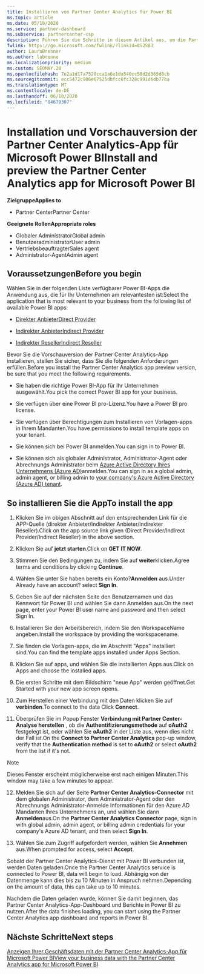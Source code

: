 ```yaml
---
title: Installieren von Partner Center Analytics für Power BI
ms.topic: article
ms.date: 05/19/2020
ms.service: partner-dashboard
ms.subservice: partnercenter-csp
description: Führen Sie die Schritte in diesem Artikel aus, um die Partner Center Analytics-APP für Power BI (für direkte Partner in CSP) zu installieren und in der Vorschau anzuzeigen.
fwlink: https://go.microsoft.com/fwlink/?linkid=852583
author: LauraBrenner
ms.author: labrenne
ms.localizationpriority: medium
ms.custom: SEOMAY.20
ms.openlocfilehash: 7e2a1d17a7520cca1a6e1da540cc58d2d365d8cb
ms.sourcegitcommit: ecc5472c986e67525dbfcc6fc328c991d6db77ba
ms.translationtype: MT
ms.contentlocale: de-DE
ms.lasthandoff: 06/10/2020
ms.locfileid: "84679307"
---
```

# <a name="install-and-preview-the-partner-center-analytics-app-for-microsoft-power-bi"></a><span data-ttu-id="7f969-103">Installation und Vorschauversion der Partner Center Analytics-App für Microsoft Power BI</span><span class="sxs-lookup"><span data-stu-id="7f969-103">Install and preview the Partner Center Analytics app for Microsoft Power BI</span></span>

<span data-ttu-id="7f969-104">**Zielgruppe**</span><span class="sxs-lookup"><span data-stu-id="7f969-104">**Applies to**</span></span>

- <span data-ttu-id="7f969-105">Partner Center</span><span class="sxs-lookup"><span data-stu-id="7f969-105">Partner Center</span></span>

<span data-ttu-id="7f969-106">**Geeignete Rollen**</span><span class="sxs-lookup"><span data-stu-id="7f969-106">**Appropriate roles**</span></span>
-   <span data-ttu-id="7f969-107">Globaler Administrator</span><span class="sxs-lookup"><span data-stu-id="7f969-107">Global admin</span></span>
-   <span data-ttu-id="7f969-108">Benutzeradministrator</span><span class="sxs-lookup"><span data-stu-id="7f969-108">User admin</span></span>
-   <span data-ttu-id="7f969-109">Vertriebsbeauftragter</span><span class="sxs-lookup"><span data-stu-id="7f969-109">Sales agent</span></span>
-   <span data-ttu-id="7f969-110">Administrator-Agent</span><span class="sxs-lookup"><span data-stu-id="7f969-110">Admin agent</span></span>

## <a name="before-you-begin"></a><span data-ttu-id="7f969-111">Voraussetzungen</span><span class="sxs-lookup"><span data-stu-id="7f969-111">Before you begin</span></span>

<span data-ttu-id="7f969-112">Wählen Sie in der folgenden Liste verfügbarer Power BI-Apps die Anwendung aus, die für Ihr Unternehmen am relevantesten ist:</span><span class="sxs-lookup"><span data-stu-id="7f969-112">Select the application that is most relevant to your business from the following list of available Power BI apps:</span></span>
- [<span data-ttu-id="7f969-113">Direkter Anbieter</span><span class="sxs-lookup"><span data-stu-id="7f969-113">Direct Provider</span></span>](https://appsource.microsoft.com/en-us/product/power-bi/partnercenteranalytics.direct_provider_partner_analytics)

- [<span data-ttu-id="7f969-114">Indirekter Anbieter</span><span class="sxs-lookup"><span data-stu-id="7f969-114">Indirect Provider</span></span>](https://appsource.microsoft.com/en-us/product/power-bi/partnercenteranalytics.indirect_provider_partner_analytics)

- [<span data-ttu-id="7f969-115">Indirekter Reseller</span><span class="sxs-lookup"><span data-stu-id="7f969-115">Indirect Reseller</span></span>](https://appsource.microsoft.com/en-us/product/power-bi/partnercenteranalytics.indirect_reseller_partner_analytics)

<span data-ttu-id="7f969-116">Bevor Sie die Vorschauversion der Partner Center Analytics-App installieren, stellen Sie sicher, dass Sie die folgenden Anforderungen erfüllen.</span><span class="sxs-lookup"><span data-stu-id="7f969-116">Before you install the Partner Center Analytics app preview version, be sure that you meet the following requirements.</span></span>

- <span data-ttu-id="7f969-117">Sie haben die richtige Power BI-App für Ihr Unternehmen ausgewählt.</span><span class="sxs-lookup"><span data-stu-id="7f969-117">You pick the correct Power BI app for your business.</span></span>

- <span data-ttu-id="7f969-118">Sie verfügen über eine Power BI pro-Lizenz.</span><span class="sxs-lookup"><span data-stu-id="7f969-118">You have a Power BI pro license.</span></span>

- <span data-ttu-id="7f969-119">Sie verfügen über Berechtigungen zum Installieren von Vorlagen-apps in Ihrem Mandanten.</span><span class="sxs-lookup"><span data-stu-id="7f969-119">You have permissions to install template apps on your tenant.</span></span>

- <span data-ttu-id="7f969-120">Sie können sich bei Power BI anmelden.</span><span class="sxs-lookup"><span data-stu-id="7f969-120">You can sign in to Power BI.</span></span>

- <span data-ttu-id="7f969-121">Sie können sich als globaler Administrator, Administrator-Agent oder Abrechnungs Administrator beim [Azure Active Directory Ihres Unternehmens (Azure AD)](azure-active-directory-tenants-and-partner-center.md)anmelden.</span><span class="sxs-lookup"><span data-stu-id="7f969-121">You can sign in as a global admin, admin agent, or billing admin to [your company's Azure Active Directory (Azure AD) tenant](azure-active-directory-tenants-and-partner-center.md).</span></span>

## <a name="to-install-the-app"></a><span data-ttu-id="7f969-122">So installieren Sie die App</span><span class="sxs-lookup"><span data-stu-id="7f969-122">To install the app</span></span>

1. <span data-ttu-id="7f969-123">Klicken Sie im obigen Abschnitt auf den entsprechenden Link für die APP-Quelle (direkter Anbieter/indirekter Anbieter/indirekter Reseller).</span><span class="sxs-lookup"><span data-stu-id="7f969-123">Click on the app source link given (Direct Provider/Indirect Provider/Indirect Reseller) in the above section.</span></span>

2. <span data-ttu-id="7f969-124">Klicken Sie auf **jetzt starten**.</span><span class="sxs-lookup"><span data-stu-id="7f969-124">Click on **GET IT NOW**.</span></span> 

3. <span data-ttu-id="7f969-125">Stimmen Sie den Bedingungen zu, indem Sie auf **weiter**klicken.</span><span class="sxs-lookup"><span data-stu-id="7f969-125">Agree terms and conditions by clicking **Continue**.</span></span>

4. <span data-ttu-id="7f969-126">Wählen Sie unter Sie haben bereits ein Konto?**Anmelden** aus.</span><span class="sxs-lookup"><span data-stu-id="7f969-126">Under Already have an account? select **Sign In**.</span></span>

5. <span data-ttu-id="7f969-127">Geben Sie auf der nächsten Seite den Benutzernamen und das Kennwort für Power BI und wählen Sie dann Anmelden aus.</span><span class="sxs-lookup"><span data-stu-id="7f969-127">On the next page, enter your Power BI user name and password and then select Sign In.</span></span>

6. <span data-ttu-id="7f969-128">Installieren Sie den Arbeitsbereich, indem Sie den WorkspaceName angeben.</span><span class="sxs-lookup"><span data-stu-id="7f969-128">Install the workspace by providing the workspacename.</span></span>

7. <span data-ttu-id="7f969-129">Sie finden die Vorlagen-apps, die im Abschnitt "Apps" installiert sind.</span><span class="sxs-lookup"><span data-stu-id="7f969-129">You can find the template apps installed under Apps Section.</span></span>

8. <span data-ttu-id="7f969-130">Klicken Sie auf apps, und wählen Sie die installierten Apps aus.</span><span class="sxs-lookup"><span data-stu-id="7f969-130">Click on Apps and choose the installed apps.</span></span>

9. <span data-ttu-id="7f969-131">Die ersten Schritte mit dem Bildschirm "neue App" werden geöffnet.</span><span class="sxs-lookup"><span data-stu-id="7f969-131">Get Started with your new app screen opens.</span></span>

10. <span data-ttu-id="7f969-132">Zum Herstellen einer Verbindung mit den Daten klicken Sie auf **verbinden**.</span><span class="sxs-lookup"><span data-stu-id="7f969-132">To connect to the data Click **Connect**.</span></span>

11. <span data-ttu-id="7f969-133">Überprüfen Sie im Popup Fenster **Verbindung mit Partner Center-Analyse herstellen** , ob die **Authentifizierungsmethode** auf **oAuth2** festgelegt ist, oder wählen Sie **oAuth2** in der Liste aus, wenn dies nicht der Fall ist.</span><span class="sxs-lookup"><span data-stu-id="7f969-133">On the **Connect to Partner Center Analytics** pop-up window, verify that the **Authentication method** is set to **oAuth2** or select **oAuth2** from the list if it's not.</span></span> 

> [!NOTE]  
>  <span data-ttu-id="7f969-134">Dieses Fenster erscheint möglicherweise erst nach einigen Minuten.</span><span class="sxs-lookup"><span data-stu-id="7f969-134">This window may take a few minutes to appear.</span></span>

12. <span data-ttu-id="7f969-135">Melden Sie sich auf der Seite **Partner Center Analytics-Connector** mit dem globalen Administrator, dem Administrator-Agent oder den Abrechnungs Administrator-Anmelde Informationen für den Azure AD Mandanten Ihres Unternehmens an, und wählen Sie dann **Anmelden**aus.</span><span class="sxs-lookup"><span data-stu-id="7f969-135">On the **Partner Center Analytics Connector** page, sign in with global admin, admin agent, or billing admin credentials for your company's Azure AD tenant, and then select **Sign In**.</span></span>
 
13. <span data-ttu-id="7f969-136">Wählen Sie zum Zugriff aufgefordert werden, wählen Sie **Annehmen** aus.</span><span class="sxs-lookup"><span data-stu-id="7f969-136">When prompted for access, select **Accept**.</span></span> 

<span data-ttu-id="7f969-137">Sobald der Partner Center Analytics-Dienst mit Power BI verbunden ist, werden Daten geladen.</span><span class="sxs-lookup"><span data-stu-id="7f969-137">Once the Partner Center Analytics service is connected to Power BI, data will begin to load.</span></span> <span data-ttu-id="7f969-138">Abhängig von der Datenmenge kann dies bis zu 10 Minuten in Anspruch nehmen.</span><span class="sxs-lookup"><span data-stu-id="7f969-138">Depending on the amount of data, this can take up to 10 minutes.</span></span> 

<span data-ttu-id="7f969-139">Nachdem die Daten geladen wurde, können Sie damit beginnen, das Partner Center Analytics-App-Dashboard und Berichte in Power BI zu nutzen.</span><span class="sxs-lookup"><span data-stu-id="7f969-139">After the data finishes loading, you can start using the Partner Center Analytics app dashboard and reports in Power BI.</span></span>

## <a name="next-steps"></a><span data-ttu-id="7f969-140">Nächste Schritte</span><span class="sxs-lookup"><span data-stu-id="7f969-140">Next steps</span></span>

[<span data-ttu-id="7f969-141">Anzeigen Ihrer Geschäftsdaten mit der Partner Center Analytics-App für Microsoft Power BI</span><span class="sxs-lookup"><span data-stu-id="7f969-141">View your business data with the Partner Center Analytics app for Microsoft Power BI</span></span>](power-bi-app-for-direct-partners-use.md)
